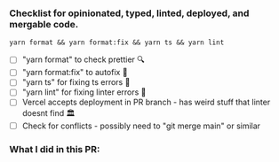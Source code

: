 ### Checklist for opinionated, typed, linted, deployed, and mergable code.
`yarn format && yarn format:fix && yarn ts && yarn lint`

- [ ] "yarn format" to check prettier 🔍
- [ ] "yarn format:fix" to autofix 💃
- [ ] "yarn ts" for fixing ts errors 🎉
- [ ] "yarn lint" for fixing linter errors 🫢
- [ ] Vercel accepts deployment in PR branch - has weird stuff that linter doesnt find 🏛️
- [ ] Check for conflicts - possibly need to "git merge main" or similar

### What I did in this PR:

